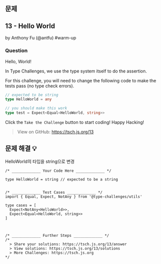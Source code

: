 ## 문제 
  13 - Hello World
  -------
  by Anthony Fu (@antfu) #warm-up 
  
  ### Question
  
  Hello, World!
  
  In Type Challenges, we use the type system itself to do the assertion. 
  
  For this challenge, you will need to change the following code to make the tests pass (no type check errors).
  
  ```ts
  // expected to be string
  type HelloWorld = any
  ```
  
  ```ts
  // you should make this work
  type test = Expect<Equal<HelloWorld, string>>
  ```
  
  Click the `Take the Challenge` button to start coding! Happy Hacking!
  
  > View on GitHub: https://tsch.js.org/13


## 문제 해결 💡
HelloWorld의 타입을 string으로 변경

```
/* _____________ Your Code Here _____________ */

type HelloWorld = string // expected to be a string


/* _____________ Test Cases _____________ */
import { Equal, Expect, NotAny } from '@type-challenges/utils'

type cases = [
  Expect<NotAny<HelloWorld>>,
  Expect<Equal<HelloWorld, string>>
]



/* _____________ Further Steps _____________ */
/*
  > Share your solutions: https://tsch.js.org/13/answer
  > View solutions: https://tsch.js.org/13/solutions
  > More Challenges: https://tsch.js.org
*/

```
